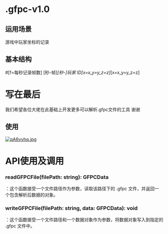 # .gfpc-v1.0
## 运用场景
游戏中玩家坐标的记录
## 基本结构
#[f=每秒记录帧数]
 [秒-帧]_[秒-]_玩家 ID_[x=x_y=y_z=z]_[x=x_y=y_z=z]

 # 写在最后
 我们希望各位大佬在此基础上开发更多可以解析.gfpc文件的工具 谢谢
## 使用
[![pA6vvhq.jpg](https://s21.ax1x.com/2024/11/11/pA6vvhq.jpg)](https://imgse.com/i/pA6vvhq)
# API使用及调用
### readGFPCFile(filePath: string): GFPCData  
：这个函数接受一个文件路径作为参数，读取该路径下的  .gfpc  文件，并返回一个包含解析后数据的对象。
### writeGFPCFile(filePath: string, data: GFPCData): void  
：这个函数接受一个文件路径和一个数据对象作为参数，将数据对象写入到指定的  .gfpc  文件中。
